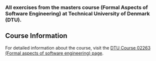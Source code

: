 ### All exercises from the masters course (Formal Aspects of Software Engineering) at Technical University of Denmark (DTU).

## Course Information

For detailed information about the course, visit the [DTU Course 02263 (Formal aspects of software engineering) page](https://kurser.dtu.dk/course/2024-2025/02263?menulanguage=en).
